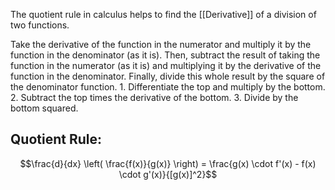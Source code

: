 The quotient rule in calculus helps to find the [[Derivative]] of a division of two functions. 

Take the derivative of the function in the numerator and multiply it by the function in the denominator (as it is). Then, subtract the result of taking the function in the numerator (as it is) and multiplying it by the derivative of the function in the denominator. Finally, divide this whole result by the square of the denominator function.
    1. Differentiate the top and multiply by the bottom.
    2. Subtract the top times the derivative of the bottom.
    3. Divide by the bottom squared.

## Quotient Rule:
$$\frac{d}{dx} \left( \frac{f(x)}{g(x)} \right) = \frac{g(x) \cdot f'(x) - f(x) \cdot g'(x)}{[g(x)]^2}$$
